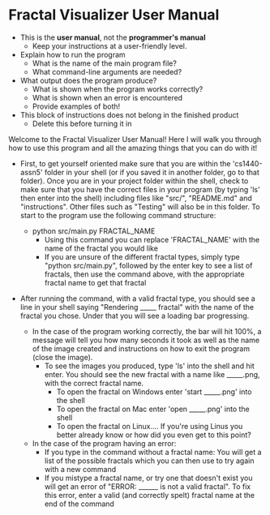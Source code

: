 # Fractal Visualizer User Manual

*   This is the **user manual**, not the **programmer's manual**
    *   Keep your instructions at a user-friendly level.
*   Explain how to run the program
    *   What is the name of the main program file?
    *   What command-line arguments are needed?
*   What output does the program produce?
    *   What is shown when the program works correctly?
    *   What is shown when an error is encountered
    *   Provide examples of both!
*   This block of instructions does not belong in the finished product
    *   Delete this before turning it in

Welcome to the Fractal Visualizer User Manual! Here I will walk you through how to use this program and all the amazing
things that you can do with it!

* First, to get yourself oriented make sure that you are within the 'cs1440-assn5' folder in your shell (or if you 
saved it in another folder, go to that folder). Once you are in your project folder within the shell, check to make sure
that you have the correct files in your program (by typing 'ls' then enter into the shell) including files like "src/",
"README.md" and "instructions". Other files such as "Testing" will also be in this folder. To start to the program use
the following command structure:
  * python src/main.py FRACTAL_NAME
    * Using this command you can replace 'FRACTAL_NAME' with the name of the fractal you would like
    * If you are unsure of the different fractal types, simply type "python src/main.py", followed by the enter key to
    see a list of fractals, then use the command above, with the appropriate fractal name to get that fractal

* After running the command, with a valid fractal type, you should see a line in your shell saying "Rendering _____ fractal"
with the name of the fractal you chose. Under that you will see a loading bar progressing.
  * In the case of the program working correctly, the bar will hit 100%, a message will tell you how many seconds it took
  as well as the name of the image created and instructions on how to exit the program (close the image). 
    * To see the images you produced, type 'ls' into the shell and hit enter. You should see the new fractal with a name 
    like _____.png, with the correct fractal name. 
      * To open the fractal on Windows enter 'start _____.png' into the shell
      * To open the fractal on Mac enter 'open _____.png' into the shell
      * To open the fractal on Linux.... If you're using Linus you better already know or how did you even get to this point?
  * In the case of the program having an error:
    * If you type in the command without a fractal name: You will get a list of the possible fractals which you can then 
    use to try again with a new command
    * If you mistype a fractal name, or try one that doesn't exist you will get an error of "ERROR: ______ is not a 
    valid fractal". To fix this error, enter a valid (and correctly spelt) fractal name at the end of the command

